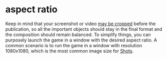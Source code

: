 # aspect ratio

Keep in mind that your screenshot or video [may be cropped](./allowed-processing.md) before the publication, so all the
important objects should stay in the final format and the composition should remain balanced. To simplify things, you
can purposely launch the game in a window with the desired aspect ratio. A common scenario is to run the game in a
window with resolution 1080x1080, which is the most common image size for [Shots](./shot.md).
